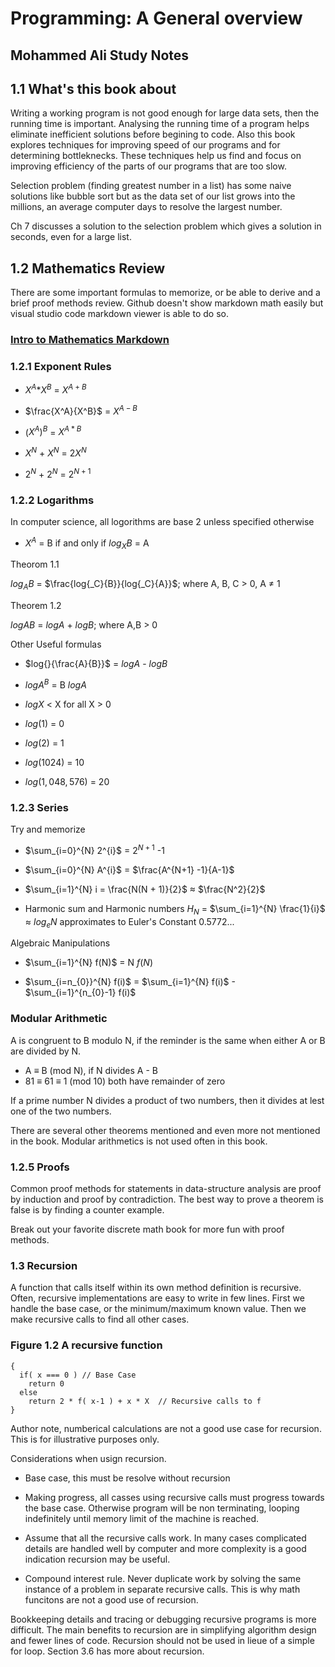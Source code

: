 # Programming: A General overview
## Mohammed Ali Study Notes
## 1.1 What's this book about

Writing a working program is not good enough for large data sets, then the running time is important. Analysing the running time of a program helps eliminate inefficient solutions before begining to code. Also this book explores techniques for improving speed of our programs and for determining bottleknecks. These techniques help us find and focus on improving efficiency of the parts of our programs that are too slow. 

Selection problem (finding greatest number in a list) has some naive solutions like bubble sort but as the data set of our list grows into the millions, an average computer days to resolve the largest number.

Ch 7 discusses a solution to the selection problem which gives a solution in seconds, even for a large list. 


## 1.2 Mathematics Review

There are some important formulas to memorize, or be able to derive and a brief proof methods review. Github doesn't show markdown math easily but visual studio code markdown viewer is able to do so. 

### [Intro to Mathematics Markdown](https://learninglab.gitlabpages.inria.fr/mooc-rr/mooc-rr-ressources/module1/ressources/introduction_to_markdown.html#fractions-binomial-coefficients-square-roots)

### 1.2.1 Exponent Rules

- $X^A$*$X^B$ = $X^{A+B}$

- $\frac{X^A}{X^B}$ = $X^{A-B}$

- (${X^A})^B$ = $X^{A*B}$

- $X^{N}$ + $X^{N}$ = $2X^{N}$

- $2^{N}$ + $2^{N}$ = $2^{N+1}$


### 1.2.2 Logarithms

In computer science, all logorithms are base 2 unless specified otherwise

- $X^A$ = B if and only if $log{_X}{B}$ = A

Theorom 1.1 

$log{_A}{B}$ = $\frac{log{_C}{B}}{log{_C}{A}}$;   where A, B, C > 0, A $\neq$ 1


Theorem 1.2

$log{}{AB}$ = $log{}{A}$   + $log{}{B}$;  where A,B > 0


Other Useful formulas
- $log{}{\frac{A}{B}}$ = $log{}{A}$   - $log{}{B}$

- $log{}{{A^B}}$ = B  $log{}{A}$

- $log{}{X}$ < X for all X > 0

- $log{}{(1)}$ = 0

- $log{}{(2)}$ = 1

- $log{}{(1024)}$ = 10

- $log{}  {(1,048,576)}$ = 20

### 1.2.3 Series

Try and memorize

- 	$\sum_{i=0}^{N} 2^{i}$ = $2^{N+1}$  -1

- 	$\sum_{i=0}^{N} A^{i}$ = $\frac{A^{N+1}  -1}{A-1}$

-   $\sum_{i=1}^{N} i = \frac{N(N + 1)}{2}$ $\approx$ $\frac{N^2}{2}$

- Harmonic sum and Harmonic numbers $H_{N}$ = $\sum_{i=1}^{N} \frac{1}{i}$ $\approx$ $log{_e}{N}$ approximates to Euler's Constant 0.5772...

Algebraic Manipulations

- $\sum_{i=1}^{N} f(N)$ = N $f(N)$

- $\sum_{i=n_{0}}^{N} f(i)$ = $\sum_{i=1}^{N} f(i)$ - $\sum_{i=1}^{n_{0}-1} f(i)$ 

### Modular Arithmetic


A is congruent to B modulo N, if the reminder is the same when either A or B are divided by N. 

- A $\equiv$ B (mod N), if N divides A - B
- 81 $\equiv$ 61 $\equiv$ 1 (mod 10) both have remainder of zero

If a prime number N divides a product of two numbers, then it divides at lest one of the two numbers. 

There are several other theorems mentioned and even more not mentioned in the book. Modular arithmetics is not used often in this book. 

### 1.2.5 Proofs

Common proof methods for statements in data-structure analysis are proof by induction and proof by contradiction. The best way to prove a theorem is false is by finding a counter example.

Break out your favorite discrete math book for more fun with proof methods. 

### 1.3 Recursion

A function that calls itself within its own method definition is recursive. Often, recursive implementations are easy to write in few lines. First we handle the base case, or the minimum/maximum known value. Then we make recursive calls to find all other cases. 


### Figure 1.2 A recursive function
``` int f( int x )
{
  if( x === 0 ) // Base Case
    return 0
  else
    return 2 * f( x-1 ) + x * X  // Recursive calls to f
}
```
Author note, numberical calculations are not a good use case for recursion. This is for illustrative purposes only.

Considerations when usign recursion. 
 - Base case, this must be resolve without recursion

 - Making progress, all casses using recursive calls must progress towards the base case. Otherwise program will be non terminating, looping indefinitely until memory limit of the machine is reached.

 - Assume that all the recursive calls work. In many cases complicated details are handled well by computer and more complexity is a good indication recursion may be useful. 

 - Compound interest rule. Never duplicate work by solving the same instance of a problem in separate recursive calls. This is why math funcitons are not a good use of recursion.


Bookkeeping details and tracing or debugging recursive programs is more difficult. The main benefits to recursion are in simplifying algorithm design and fewer lines of code. Recursion should not be used in lieue of a simple for loop. Section 3.6 has more about recursion.




